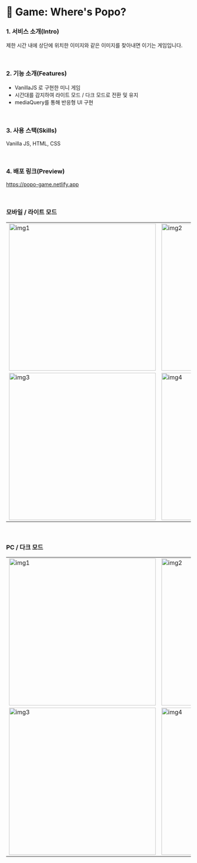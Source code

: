 # 🐳 Game: Where's Popo?

### 1. 서비스 소개(Intro)

제한 시간 내에 상단에 위치한 이미지와 같은 이미지를 찾아내면 이기는 게임입니다.

</br>

### 2. 기능 소개(Features)

- VanillaJS 로 구현한 미니 게임
- 시간대를 감지하여 라이트 모드 / 다크 모드로 전환 및 유지
- mediaQuery를 통해 반응형 UI 구현

</br>

### 3. 사용 스택(Skills)

Vanilla JS, HTML, CSS

</br>

### 4. 배포 링크(Preview)

https://popo-game.netlify.app

</br>

### 모바일 / 라이트 모드

|                                                                                                                                              |                                                                                                                                              |
| -------------------------------------------------------------------------------------------------------------------------------------------- | -------------------------------------------------------------------------------------------------------------------------------------------- |
| <img src="https://user-images.githubusercontent.com/62868465/136746060-e10fecd6-53b0-4d4f-a0e6-cbbff48eb972.jpeg" alt="img1" width="400px"/> | <img src="https://user-images.githubusercontent.com/62868465/136746085-611b3884-0dd2-4907-8275-3fae5eade728.jpeg" alt="img2" width="400px"/> |
| <img src="https://user-images.githubusercontent.com/62868465/136746102-519e5f12-d8ed-44e9-85c5-dc6b77e58de2.jpeg" alt="img3" width="400px"/> | <img src="https://user-images.githubusercontent.com/62868465/136746112-c57f9347-ac11-40c9-a31e-598d7e8aa64a.jpeg" alt="img4" width="400px"/> |

</br>

### PC / 다크 모드

|                                                                                                                                              |                                                                                                                                              |
| -------------------------------------------------------------------------------------------------------------------------------------------- | -------------------------------------------------------------------------------------------------------------------------------------------- |
| <img src="https://user-images.githubusercontent.com/62868465/136747419-d97270a4-506c-463e-b30d-717cb6267132.jpeg" alt="img1" width="400px"/> | <img src="https://user-images.githubusercontent.com/62868465/136747639-99785c96-1cd7-418d-a34b-848876fe6e3c.jpeg" alt="img2" width="400px"/> |
| <img src="https://user-images.githubusercontent.com/62868465/136747722-97416fba-e0e3-492e-8b6b-7097784eff44.jpeg" alt="img3" width="400px"/> | <img src="https://user-images.githubusercontent.com/62868465/136747774-769c56e3-22ef-4698-b9e7-63e03d1ad03f.jpeg" alt="img4" width="400px"/> |
